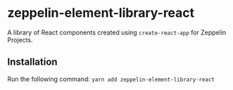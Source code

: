 # zeppelin-element-library-react

A library of React components created using `create-react-app` for Zeppelin Projects.

## Installation

Run the following command:
`yarn add zeppelin-element-library-react`
